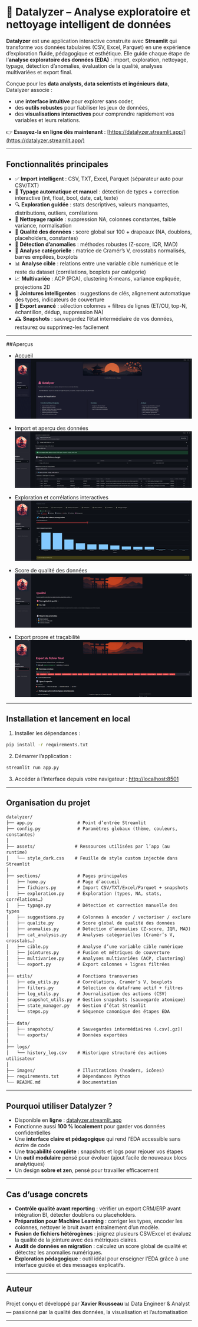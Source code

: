 # 🌸 Datalyzer – Analyse exploratoire et nettoyage intelligent de données

**Datalyzer** est une application interactive construite avec **Streamlit** qui transforme vos données tabulaires (CSV, Excel, Parquet) en une expérience d’exploration fluide, pédagogique et esthétique.
Elle guide chaque étape de l’**analyse exploratoire des données (EDA)** : import, exploration, nettoyage, typage, détection d’anomalies, évaluation de la qualité, analyses multivariées et export final.

Conçue pour les **data analysts, data scientists et ingénieurs data**, Datalyzer associe :

* une **interface intuitive** pour explorer sans coder,
* des **outils robustes** pour fiabiliser les jeux de données,
* des **visualisations interactives** pour comprendre rapidement vos variables et leurs relations.

👉 **Essayez-la en ligne dès maintenant** : [https://datalyzer.streamlit.app/](https://datalyzer.streamlit.app/)

---

## Fonctionnalités principales

* ✅ **Import intelligent** : CSV, TXT, Excel, Parquet (séparateur auto pour CSV/TXT)
* 🧬 **Typage automatique et manuel** : détection de types + correction interactive (int, float, bool, date, cat, texte)
* 🔍 **Exploration guidée** : stats descriptives, valeurs manquantes, distributions, outliers, corrélations
* 🧹 **Nettoyage rapide** : suppression NA, colonnes constantes, faible variance, normalisation
* 🧪 **Qualité des données** : score global sur 100 + drapeaux (NA, doublons, placeholders, constantes)
* 🚨 **Détection d’anomalies** : méthodes robustes (Z-score, IQR, MAD)
* 🎯 **Analyse catégorielle** : matrice de Cramér’s V, crosstabs normalisés, barres empilées, boxplots
* 📊 **Analyse cible** : relations entre une variable cible numérique et le reste du dataset (corrélations, boxplots par catégorie)
* 📈 **Multivariée** : ACP (PCA), clustering K-means, variance expliquée, projections 2D
* 🔗 **Jointures intelligentes** : suggestions de clés, alignement automatique des types, indicateurs de couverture
* 💾 **Export avancé** : sélection colonnes + filtres de lignes (ET/OU, top-N, échantillon, dédup, suppression NA)
* 🕰️ **Snapshots** : sauvegardez l’état intermédiaire de vos données, restaurez ou supprimez-les facilement

---

##Aperçus

* Accueil
  ![Import](docs/screenshot_home.png)

* Import et aperçu des données
  ![Import](docs/screenshot_import.png)

* Exploration et corrélations interactives
  ![Exploration](docs/screenshot_exploration.png)

* Score de qualité des données
  ![Qualité](docs/screenshot_quality.png)

* Export propre et traçabilité
  ![Export](docs/screenshot_export.png)

---

## Installation et lancement en local

1. Installer les dépendances :

```bash
pip install -r requirements.txt
```

2. Démarrer l’application :

```bash
streamlit run app.py
```

3. Accéder à l’interface depuis votre navigateur :
   [http://localhost:8501](http://localhost:8501)

---

## Organisation du projet

```
datalyzer/
├── app.py                 # Point d’entrée Streamlit
├── config.py              # Paramètres globaux (thème, couleurs, constantes)
│
├── assets/               # Ressources utilisées par l’app (au runtime)
│   └── style_dark.css    # Feuille de style custom injectée dans Streamlit
│
├── sections/              # Pages principales
│   ├── home.py            # Page d’accueil
│   ├── fichiers.py        # Import CSV/TXT/Excel/Parquet + snapshots
│   ├── exploration.py     # Exploration (types, NA, stats, corrélations…)
│   ├── typage.py          # Détection et correction manuelle des types
│   ├── suggestions.py     # Colonnes à encoder / vectoriser / exclure
│   ├── qualite.py         # Score global de qualité des données
│   ├── anomalies.py       # Détection d’anomalies (Z-score, IQR, MAD)
│   ├── cat_analysis.py    # Analyses catégorielles (Cramér’s V, crosstabs…)
│   ├── cible.py           # Analyse d’une variable cible numérique
│   ├── jointures.py       # Fusion et métriques de couverture
│   ├── multivariee.py     # Analyses multivariées (ACP, clustering)
│   └── export.py          # Export colonnes + lignes filtrées
│
├── utils/                 # Fonctions transverses
│   ├── eda_utils.py       # Corrélations, Cramér’s V, boxplots
│   ├── filters.py         # Sélection du dataframe actif + filtres
│   ├── log_utils.py       # Journalisation des actions (CSV)
│   ├── snapshot_utils.py  # Gestion snapshots (sauvegarde atomique)
│   ├── state_manager.py   # Gestion d’état Streamlit
│   └── steps.py           # Séquence canonique des étapes EDA
│
├── data/
│   ├── snapshots/         # Sauvegardes intermédiaires (.csv[.gz])
│   └── exports/           # Données exportées
│
├── logs/
│   └── history_log.csv    # Historique structuré des actions utilisateur
│
├── images/                # Illustrations (headers, icônes)
├── requirements.txt       # Dépendances Python
└── README.md              # Documentation
```

---

## Pourquoi utiliser Datalyzer ?

* Disponible en **ligne** : [datalyzer.streamlit.app](https://datalyzer.streamlit.app/)
* Fonctionne aussi **100 % localement** pour garder vos données confidentielles
* Une **interface claire et pédagogique** qui rend l’EDA accessible sans écrire de code
* Une **traçabilité complète** : snapshots et logs pour rejouer vos étapes
* Un **outil modulaire** pensé pour évoluer (ajout facile de nouveaux blocs analytiques)
* Un design **sobre et zen**, pensé pour travailler efficacement

---

## Cas d’usage concrets

* **Contrôle qualité avant reporting** : vérifier un export CRM/ERP avant intégration BI, détecter doublons ou placeholders.
* **Préparation pour Machine Learning** : corriger les types, encoder les colonnes, nettoyer le bruit avant entraînement d’un modèle.
* **Fusion de fichiers hétérogènes** : joignez plusieurs CSV/Excel et évaluez la qualité de la jointure avec des métriques claires.
* **Audit de données en migration** : calculez un score global de qualité et détectez les anomalies numériques.
* **Exploration pédagogique** : outil idéal pour enseigner l’EDA grâce à une interface guidée et des messages explicatifs.

---

## Auteur

Projet conçu et développé par **Xavier Rousseau**
📊 Data Engineer & Analyst — passionné par la qualité des données, la visualisation et l’automatisation

---
